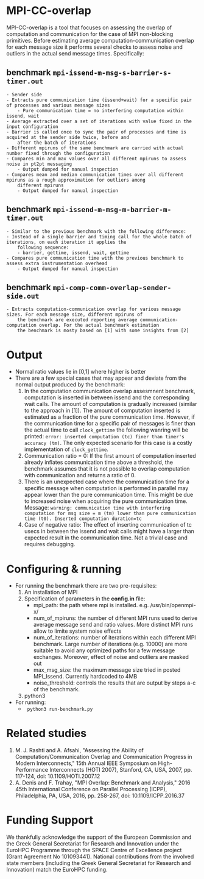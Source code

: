 # MPI-CC-overlap
MPI-CC-overlap is a tool that focuses on assessing the overlap of computation and communication for the case of MPI
non-blocking primitives. Before estimating average computation-communication overlap for each message size it
performs several checks to assess noise and outliers in the actual send message times. Specifically:
## benchmark `mpi-issend-m-msg-s-barrier-s-timer.out`
	- Sender side
	- Extracts pure communication time (issend+wait) for a specific pair of processes and various message sizes
		- Pure communication time = no interfering computation within issend, wait
	- Average extracted over a set of iterations with value fixed in the input configuration
	- Barrier is called once to sync the pair of processes and time is acquired at the sender side twice, before and
		after the batch of iterations
	- Different mpiruns of the same benchmark are carried with actual number fixed through the configuration
	- Compares min and max values over all different mpiruns to assess noise in pt2pt messaging
		- Output dumped for manual inspection
	- Compares mean and median communication times over all different mpiruns as a rough approximation for outliers among
		different mpiruns
		- Output dumped for manual inspection
## benchmark `mpi-issend-m-msg-m-barrier-m-timer.out`
	- Similar to the previous benchmark with the following difference:
	- Instead of a single barrier and timing call for the whole batch of iterations, on each iteration it applies the
		following sequence:
		- barrier, gettime, issend, wait, gettime
	- Compares pure communication time with the previous benchmark to assess extra instrumentation overhead
		- Output dumped for manual inspection
## benchmark `mpi-comp-comm-overlap-sender-side.out`
	- Extracts computation-communication overlap for various message sizes. For each message size, different mpiruns of
		the benchmark are executed reporting average communication-computation overlap. For the actual benchmark estimation
		the benchmark is mosty based on [1] with some insights from [2]

# Output
- Normal ratio values lie in [0,1] where higher is better
- There are a few special cases that may appear and deviate from the normal output produced by the benchmark:
	1. In the computation communication overlap assesmnent benchmark, computation is inserted in between issend and
		the corresponding wait calls. The amount of computation is gradually increased (similar to the approach in [1]).
		The amount of computation inserted is estimated as a fraction of the pure communication time. However, if the
		communication time for a specific pair of messages is finer than the actual time to call `clock_gettime` the
		following wanring will be printed: `error: inserted computation (tc) finer than timer's accuracy (tm)`. The only
		expected scenario for this case is a costly implementation of `clock_gettime`.
	2. Communication ratio = 0: If the first amount of computation inserted already inflates communication time above
		a threshold, the benchmark assumes that it is not possible to overlap computation with communication and returns
		a ratio of 0.
	3. There is an unexpected case where the communication time for a specific message when computation is performed in
		parallel may appear lower than the pure communication time. This might be due to increased noise when acquiring
		the pure communication time. Message:
		`warning: communication time with interfering computation for msg size = m (tm) lower than pure communication time (t0). Inserted computation duration=tc`
	4. Case of negative ratio: The effect of inserting communication of tc usecs in between the issend and wait calls might
		have a larger than expected result in the communication time. Not a trivial case and requires debugging.

# Configuring & running
- For running the benchmark there are two pre-requisites:
	1. An installation of MPI
	2. Specification of parameters in the **config.in** file:
		- mpi_path: the path where mpi is installed. e.g. /usr/bin/openmpi-x/
		- num_of_mpiruns: the number of different MPI runs used to derive average message send and ratio values. More
			distinct MPI runs allow to limite system noise effects
		- num_of_iterations: number of iterations within each different MPI benchmark. Large number of iterations (e.g. 10000)
			are more suitable to avoid any optimized paths for a few message exchanges. Moreover, effect of noise and
			outliers are masked out
		- max_msg_size: the maximum message size tried in posted MPI_Issend. Currently hardcoded to 4MB
		- noise_threshold: controls the results that are output by steps a-c of the benchmark. 
	3. python3
- For running:
	- ` python3 run-benchmark.py`

# Related studies
1. M. J. Rashti and A. Afsahi, "Assessing the Ability of Computation/Communication Overlap and Communication Progress in Modern Interconnects," 15th Annual IEEE Symposium on High-Performance Interconnects (HOTI 2007), Stanford, CA, USA, 2007, pp. 117-124, doi: 10.1109/HOTI.2007.12
2. A. Denis and F. Trahay, "MPI Overlap: Benchmark and Analysis," 2016 45th International Conference on Parallel Processing (ICPP), Philadelphia, PA, USA, 2016, pp. 258-267, doi: 10.1109/ICPP.2016.37

# Funding Support
We thankfully acknowledge the support of the European Commission and the Greek General Secretariat for Research and Innovation under the EuroHPC Programme through the SPACE Centre of Excellence project (Grant Agreement No 101093441). National contributions from the involved state members (including the Greek General Secretariat for Research and Innovation) match the EuroHPC funding.
